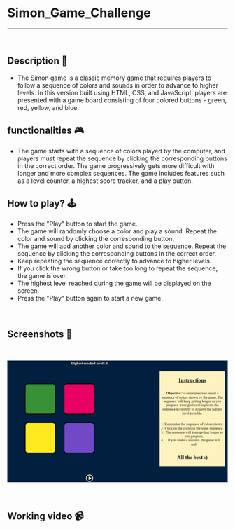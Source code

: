 # **Simon_Game_Challenge**

---

<br>

## **Description 📃**

- The Simon game is a classic memory game that requires players to follow a sequence of colors and sounds in order to advance to higher levels. In this version built using HTML, CSS, and JavaScript, players are presented with a game board consisting of four colored buttons - green, red, yellow, and blue.

## **functionalities 🎮**

- The game starts with a sequence of colors played by the computer, and players must repeat the sequence by clicking the corresponding buttons in the correct order. The game progressively gets more difficult with longer and more complex sequences. The game includes features such as a level counter, a highest score tracker, and a play button.
  <br>

## **How to play? 🕹️**

- Press the "Play" button to start the game.
- The game will randomly choose a color and play a sound. Repeat the color and sound by clicking the corresponding button.
- The game will add another color and sound to the sequence. Repeat the sequence by clicking the corresponding buttons in the correct order.
- Keep repeating the sequence correctly to advance to higher levels.
- If you click the wrong button or take too long to repeat the sequence, the game is over.
- The highest level reached during the game will be displayed on the screen.
- Press the "Play" button again to start a new game.

<br>

## **Screenshots 📸**

<br>

![image](../../assets/images/Simon-game.png)

<br>

## **Working video 📹**

<!-- add your working video over here -->
